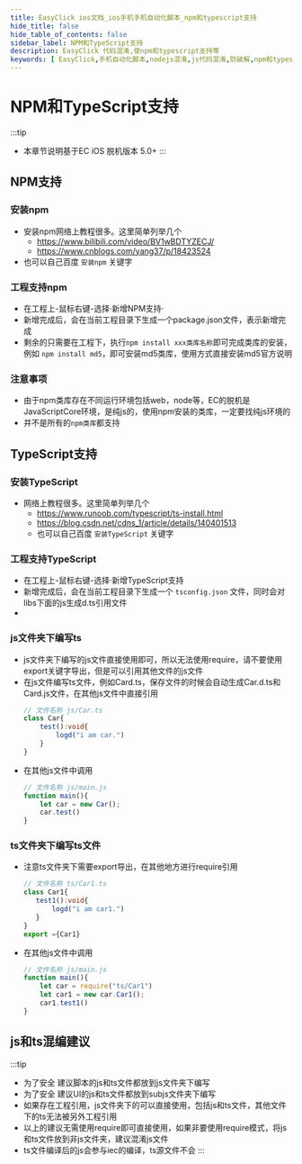 ```yaml
---
title: EasyClick ios文档_ios手机手机自动化脚本_npm和typescript支持
hide_title: false
hide_table_of_contents: false
sidebar_label: NPM和TypeScript支持
description: EasyClick 代码混淆,使npm和typescript支持等
keywords: [ EasyClick,手机自动化脚本,nodejs混淆,js代码混淆,防破解,npm和typescript支持 ]
---
```


# NPM和TypeScript支持

:::tip
- 本章节说明基于EC iOS 脱机版本 5.0+
:::

## NPM支持

### 安装npm

- 安装npm网络上教程很多。这里简单列举几个
    - https://www.bilibili.com/video/BV1wBDTYZECJ/
    - https://www.cnblogs.com/yang37/p/18423524
- 也可以自己百度 `安装npm` 关键字

### 工程支持npm

- 在工程上-鼠标右键-选择·新增NPM支持·
- 新增完成后，会在当前工程目录下生成一个package.json文件，表示新增完成
- 剩余的只需要在工程下，执行`npm install xxx类库名称`即可完成类库的安装，例如 `npm install md5`，即可安装md5类库，使用方式直接安装md5官方说明

### 注意事项

- 由于npm类库存在不同运行环境包括web，node等，EC的脱机是 JavaScriptCore环境，是纯js的，使用npm安装的类库，一定要找纯js环境的
- 并不是所有的`npm类库`都支持

## TypeScript支持

### 安装TypeScript

- 网络上教程很多。这里简单列举几个
    - https://www.runoob.com/typescript/ts-install.html
    - https://blog.csdn.net/cdns_1/article/details/140401513
    - 也可以自己百度 `安装TypeScript` 关键字

### 工程支持TypeScript

- 在工程上-鼠标右键-选择·新增TypeScript支持
- 新增完成后，会在当前工程目录下生成一个 `tsconfig.json` 文件，同时会对libs下面的js生成d.ts引用文件
-

### js文件夹下编写ts

- js文件夹下编写的js文件直接使用即可，所以无法使用require，请不要使用export关键字导出，但是可以引用其他文件的js文件
- 在js文件编写ts文件，例如Card.ts，保存文件的时候会自动生成Car.d.ts和Card.js文件，在其他js文件中直接引用
  ```typescript showLineNumbers
  // 文件名称 js/Car.ts
  class Car{
      test():void{
          logd("i am car.")
      }
  }
  ```
- 在其他js文件中调用
  ```javascript showLineNumbers
  // 文件名称 js/main.js
  function main(){
      let car = new Car();
      car.test()
  }
  ```   

### ts文件夹下编写ts文件

- 注意ts文件夹下需要export导出，在其他地方进行require引用
   ```typescript showLineNumbers
  // 文件名称 ts/Car1.ts
  class Car1{
      test1():void{
          logd("i am car1.")
      }
  }
  export ={Car1}
  ```
- 在其他js文件中调用
  ```javascript showLineNumbers
  // 文件名称 js/main.js
  function main(){
      let car = require("ts/Car1")
      let car1 = new car.Car1();
      car1.test1()
  }
  ``` 

## js和ts混编建议

:::tip
- 为了安全 建议脚本的js和ts文件都放到js文件夹下编写
- 为了安全 建议UI的js和ts文件都放到subjs文件夹下编写
- 如果存在工程引用，js文件夹下的可以直接使用，包括js和ts文件，其他文件下的ts无法被另外工程引用
- 以上的建议无需使用require即可直接使用，如果非要使用require模式，将js和ts文件放到非js文件夹，建议混淆js文件
- ts文件编译后的js会参与iec的编译，ts源文件不会
:::

